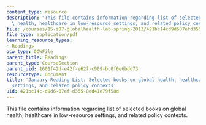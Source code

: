 ```yaml
---
content_type: resource
description: "This file contains information regarding list of selected books on global\
  \ health, healthcare in low-resource settings, and related policy contexts.\r\n"
file: /courses/15-s07-globalhealth-lab-spring-2013/421bc14cd9d607efd3558ed41e79f58d_MIT15_S07S13_janreadlist.pdf
file_type: application/pdf
learning_resource_types:
- Readings
ocw_type: OCWFile
parent_title: Readings
parent_type: CourseSection
parent_uid: 1601f42d-e42f-e62f-c909-bc0f6e6bdd73
resourcetype: Document
title: 'January Reading List: Selected books on global health, healthcare in low-resource
  settings, and related policy contexts'
uid: 421bc14c-d9d6-07ef-d355-8ed41e79f58d
---
```

This file contains information regarding list of selected books on global health, healthcare in low-resource settings, and related policy contexts.


